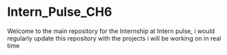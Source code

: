 # Intern_Pulse_CH6
Welcome to the main repository for the Internship at Intern pulse, i would regularly update this repository with the projects i will be working on in real time 
